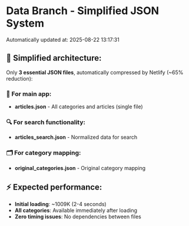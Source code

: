 # Data Branch - Simplified JSON System
Automatically updated at: 2025-08-22 13:17:31

## 🎯 Simplified architecture:
Only **3 essential JSON files**, automatically compressed by Netlify (~65% reduction):

### 📱 For main app:
- **articles.json** - All categories and articles (single file)

### 🔍 For search functionality:
- **articles_search.json** - Normalized data for search

### 🗂️ For category mapping:
- **original_categories.json** - Original category mapping

## ⚡ Expected performance:
- **Initial loading**: ~1009K (2-4 seconds)
- **All categories**: Available immediately after loading
- **Zero timing issues**: No dependencies between files
